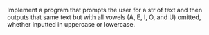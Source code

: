 Implement a program that prompts the user for a str of text and then outputs that same text but with all vowels (A, E, I, O, and U) omitted, whether inputted in uppercase or lowercase.
